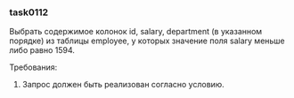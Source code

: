 
### task0112

Выбрать содержимое колонок id, salary, department (в указанном порядке) из таблицы employee, у которых значение поля salary меньше либо равно 1594.


Требования:
1.	Запрос должен быть реализован согласно условию.


